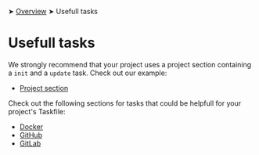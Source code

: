 ➤ [Overview](../README.md) ➤ Usefull tasks

# Usefull tasks

We strongly recommend that your project uses a project section containing a `init` and a `update` task. Check out our
example:

- [Project section](./section/project.md)

Check out the following sections for tasks that could be helpfull for your project's Taskfile:

- [Docker](./section/docker.md)
- [GitHub](./section/github.md)
- [GitLab](./section/gitlab.md)

